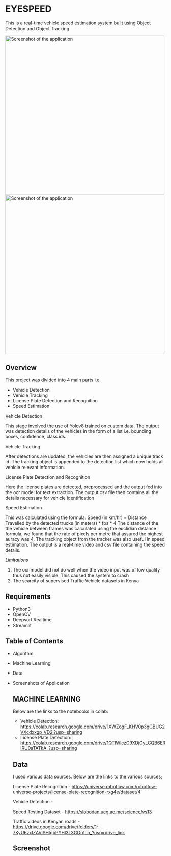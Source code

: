 # EYESPEED
This is a real-time vehicle speed estimation system built using Object Detection and Object Tracking 

<img src="screenshot(480).png" alt="Screenshot of the application" width="500"/>
<img src="screenshot(469).png" alt="Screenshot of the application" width="500"/>

## Overview
This project was divided into 4 main parts i.e.
- Vehicle Detection
- Vehicle Tracking
- License Plate Detection and Recognition
- Speed Estimation

Vehicle Detection

  This stage involved the use of Yolov8 trained on custom data. The output was detection details of the vehicles in the form of a list i.e. bounding boxes, confidence, class ids.
  
Vehicle Tracking

After detections are updated, the vehicles are then assigned a unique track id. The tracking object is appended to the detection list which now holds all vehicle relevant information.

License Plate Detection and Recognition

Here the license plates are detected, preprocessed and the output fed into the ocr model for text extraction. The output csv file then contains all the details necessary for vehicle identification

Speed Estimation 

This was calculated using the formula: Speed (in km/hr) = Distance Travelled by the detected trucks (in meters) * fps * 4
The distance of the the vehicle between frames was calculated using the euclidian distance formula, we found that the rate of pixels per metre that assured the highest auracy was 4.
The tracking object from the tracker was also useful in speed estimation. The output is a real-time video and csv file containing the speed details.

*Limitations*
1. The ocr model did not do well when the video input was of low quality thus not easily visible. This caused the system to crash
2. The scarcity of supervised Traffic Vehicle datasets in Kenya

## Requirements
* Python3
* OpenCV
* Deepsort Realtime
* Streamlit

## Table of Contents
* Algorithm
* Machine Learning
* Data 
* Screenshots of Application

  ## MACHINE LEARNING
  Below are the links to the notebooks in colab:
  * Vehicle Detection: https://colab.research.google.com/drive/1XWZogF_KHV0p3gGBUG2VXcdxxgp_VD2i?usp=sharing
  * License Plate Detection: https://colab.research.google.com/drive/1QTlWlczC9XDjGyLCQB6ERIRU0aTATkA_?usp=sharing

  ## Data
  I used various data sources. Below are the links to the various sources;
  
   License Plate Recognition - https://universe.roboflow.com/roboflow-universe-projects/license-plate-recognition-rxg4e/dataset/4
  
   Vehicle Detection -
  
   Speed Testing Dataset - https://slobodan.ucg.ac.me/science/vs13
  
   Traffic videos in Kenyan roads - https://drive.google.com/drive/folders/1-7KyU6zxIZAVlSHIgbPYHl3L3GOn1Lh_?usp=drive_link

  ## Screenshot
